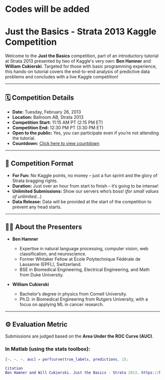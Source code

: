 # Codes will be added

# Just the Basics - Strata 2013 Kaggle Competition

Welcome to the **Just the Basics** competition, part of an introductory tutorial at Strata 2013 presented by two of Kaggle's very own: **Ben Hamner** and **William Cukierski**. Targeted for those with basic programming experience, this hands-on tutorial covers the end-to-end analysis of predictive data problems and concludes with a live Kaggle competition!

---

## 🗓️ Competition Details

- **Date:** Tuesday, February 26, 2013
- **Location:** Ballroom AB, Strata 2013
- **Competition Start:** 11:15 AM PT (2:15 PM ET)
- **Competition End:** 12:30 PM PT (3:30 PM ET)
- **Open to the public:** Yes, you can participate even if you’re not attending the tutorial.
- **Countdown:** [Click here to view countdown](https://freesecure.timeanddate.com/countdown/i3icdhlm/n886/cf12/cm0/cu4/ct3/cs1/ca0/co0/cr0/ss0/cac333/cpcf00/pct/tcfff/fn3/fs200/szw320/szh135/iso2013-02-26T12:30:00)

---

## 🎯 Competition Format

- **For Fun:** No Kaggle points, no money – just a fun sprint and the glory of Strata bragging rights.
- **Duration:** Just over an hour from start to finish – it’s going to be intense!
- **Unlimited Submissions:** Show our servers who’s boss! (*for small values of unlimited…*)
- **Data Release:** Data will be provided at the start of the competition to prevent any head starts.

---

## 👨‍🏫 About the Presenters

- **Ben Hamner**
  - Expertise in natural language processing, computer vision, web classification, and neuroscience.
  - Former Whitaker Fellow at École Polytechnique Fédérale de Lausanne (EPFL), Switzerland.
  - BSE in Biomedical Engineering, Electrical Engineering, and Math from Duke University.

- **William Cukierski**
  - Bachelor’s degree in physics from Cornell University.
  - Ph.D. in Biomedical Engineering from Rutgers University, with a focus on applying ML in cancer research.

---

## ⚙️ Evaluation Metric

Submissions are judged based on the **Area Under the ROC Curve (AUC)**.

### In Matlab (using the stats toolbox):
```matlab
[~, ~, ~, auc] = perfcurve(true_labels, predictions, 1);

Citation
Ben Hamner and Will Cukierski. Just the Basics - Strata 2013. https://kaggle.com/competitions/just-the-basics-strata-2013, 2013. Kaggle
